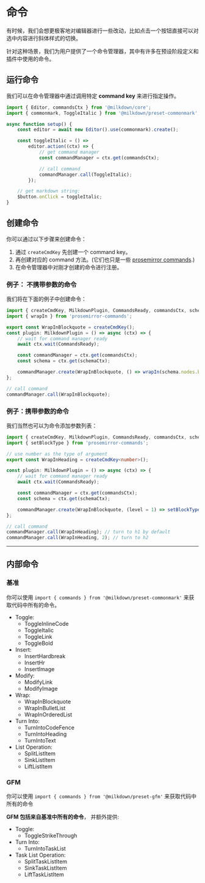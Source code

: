 # 命令

有时候，我们会想更极客地对编辑器进行一些改动，比如点击一个按钮直接可以对选中内容进行斜体样式的切换。

针对这种场景，我们为用户提供了一个命令管理器，其中有许多在预设阶段定义和插件中使用的命令。

## 运行命令

我们可以在命令管理器中通过调用特定 **command key** 来进行指定操作。

```typescript
import { Editor, commandsCtx } from '@milkdown/core';
import { commonmark, ToggleItalic } from '@milkdown/preset-commonmark';

async function setup() {
    const editor = await new Editor().use(commonmark).create();

    const toggleItalic = () =>
        editor.action((ctx) => {
            // get command manager
            const commandManager = ctx.get(commandsCtx);

            // call command
            commandManager.call(ToggleItalic);
        });

    // get markdown string:
    $button.onClick = toggleItalic;
}
```

## 创建命令

你可以通过以下步骤来创建命令：

1. 通过 `createCmdKey` 先创建一个 command key。
2. 再创建对应的 command 方法。(它们也只是一些 [prosemirror commands](https://prosemirror.net/docs/guide/#commands).)
3. 在命令管理器中对刚才创建的命令进行注册。

### 例子： 不携带参数的命令

我们将在下面的例子中创建命令：

```typescript
import { createCmdKey, MilkdownPlugin, CommandsReady, commandsCtx, schemaCtx } from '@milkdown/core';
import { wrapIn } from 'prosemirror-commands';

export const WrapInBlockquote = createCmdKey();
const plugin: MilkdownPlugin = () => async (ctx) => {
    // wait for command manager ready
    await ctx.wait(CommandsReady);

    const commandManager = ctx.get(commandsCtx);
    const schema = ctx.get(schemaCtx);

    commandManager.create(WrapInBlockquote, () => wrapIn(schema.nodes.blockquote));
};

// call command
commandManager.call(WrapInBlockquote);
```

### 例子：携带参数的命令

我们当然也可以为命令添加参数列表：

```typescript
import { createCmdKey, MilkdownPlugin, CommandsReady, commandsCtx, schemaCtx } from '@milkdown/core';
import { setBlockType } from 'prosemirror-commands';

// use number as the type of argument
export const WrapInHeading = createCmdKey<number>();

const plugin: MilkdownPlugin = () => async (ctx) => {
    // wait for command manager ready
    await ctx.wait(CommandsReady);

    const commandManager = ctx.get(commandsCtx);
    const schema = ctx.get(schemaCtx);

    commandManager.create(WrapInBlockquote, (level = 1) => setBlockType(schema.nodes.heading, { level }));
};

// call command
commandManager.call(WrapInHeading); // turn to h1 by default
commandManager.call(WrapInHeading, 2); // turn to h2
```

---

## 内部命令

### 基准

你可以使用 `import { commands } from '@milkdown/preset-commonmark'` 来获取代码中所有的命令。

-   Toggle:
    -   ToggleInlineCode
    -   ToggleItalic
    -   ToggleLink
    -   ToggleBold
-   Insert:
    -   InsertHardbreak
    -   InsertHr
    -   InsertImage
-   Modify:
    -   ModifyLink
    -   ModifyImage
-   Wrap:
    -   WrapInBlockquote
    -   WrapInBulletList
    -   WrapInOrderedList
-   Turn Into:
    -   TurnIntoCodeFence
    -   TurnIntoHeading
    -   TurnIntoText
-   List Operation:
    -   SplitListItem
    -   SinkListItem
    -   LiftListItem

### GFM

你可以使用 `import { commands } from '@milkdown/preset-gfm'` 来获取代码中所有的命令

**GFM 包括来自基准中所有的命令**， 并额外提供:

-   Toggle:
    -   ToggleStrikeThrough
-   Turn Into:
    -   TurnIntoTaskList
-   Task List Operation:
    -   SplitTaskListItem
    -   SinkTaskListItem
    -   LiftTaskListItem
